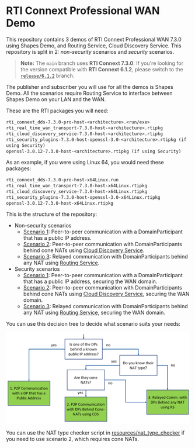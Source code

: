 # RTI Connext Professional WAN Demo

This repository contains 3 demos of RTI Connext Professional WAN 7.3.0 using
Shapes Demo, and Routing Service, Cloud Discovery Service. This repository is
split in 2: _non-security_ scenarios and _security_ scenarios.

> **Note:** The `main` branch uses **RTI Connext 7.3.0**. If you're looking
for the version compatible with **RTI Connext 6.1.2**, please switch to the
[`release/6.1.2`](https://github.com/rticommunity/rticonnext-wan-demo/tree/release/6.1.2) branch.

The publisher and subscriber you will use for all the demos is Shapes Demo. All
the scenarios require Routing Service to interface between Shapes Demo on your
LAN and the WAN.

These are the RTI packages you will need:

```plaintext
rti_connext_dds-7.3.0-pro-host-<architecture>.<run/exe>
rti_real_time_wan_transport-7.3.0-host-<architecture>.rtipkg
rti_cloud_discovery_service-7.3.0-host-<architecture>.rtipkg
rti_security_plugins-7.3.0-host-openssl-3.0-<architecture>.rtipkg (if using Security)
openssl-3.0.12-7.3.0-host-<architecture>.rtipkg (if using Security)
```

As an example, if you were using Linux 64, you would need these packages:

```plaintext
rti_connext_dds-7.3.0-pro-host-x64Linux.run
rti_real_time_wan_transport-7.3.0-host-x64Linux.rtipkg
rti_cloud_discovery_service-7.3.0-host-x64Linux.rtipkg
rti_security_plugins-7.3.0-host-openssl-3.0-x64Linux.rtipkg
openssl-3.0.12-7.3.0-host-x64Linux.rtipkg
```

This is the structure of the repository:

* Non-security scenarios
  * [Scenario 1](non_security_scenarios/scenario_1): Peer-to-peer communication with a DomainParticipant that has a public IP address.
  * [Scenario 2](non_security_scenarios/scenario_2): Peer-to-peer communication with DomainParticipants behind cone NATs using [Cloud Discovery Service](https://community.rti.com/static/documentation/connext-dds/7.3.0/doc/manuals/addon_products/cloud_discovery_service/index.html).
  * [Scenario 3](non_security_scenarios/scenario_3): Relayed communication with DomainParticipants behind any NAT using [Routing Service](https://community.rti.com/static/documentation/connext-dds/7.3.0/doc/manuals/connext_dds_professional/services/routing_service/index.html).
* Security scenarios
  * [Scenario 1](security_scenarios/scenario_1): Peer-to-peer communication with a DomainParticipant that has a public IP address, securing the WAN domain.
  * [Scenario 2](security_scenarios/scenario_2): Peer-to-peer communication with DomainParticipants behind cone NATs using [Cloud Discovery Service](https://community.rti.com/static/documentation/connext-dds/7.3.0/doc/manuals/addon_products/cloud_discovery_service/index.html), securing the WAN domain.
  * [Scenario 3](security_scenarios/scenario_3): Relayed communication with DomainParticipants behind any NAT using [Routing Service](https://community.rti.com/static/documentation/connext-dds/7.3.0/doc/manuals/connext_dds_professional/services/routing_service/index.html), securing the WAN domain.

You can use this decision tree to decide what scenario suits your needs:

![Scenario decision tree](./resources/images/scenario_decision_tree.png)

You can use the NAT type checker script in [resources/nat_type_checker](./resources/nat_type_checker)
if you need to use scenario 2, which requires cone NATs.
